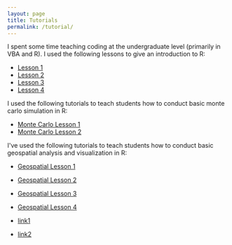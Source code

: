 ```yaml
---
layout: page
title: Tutorials
permalink: /tutorial/
---
```


I spent some time teaching coding at the undergraduate level (primarily in VBA and R).  I used the following lessons to give an introduction to R:


* [Lesson 1](https://dmbeskow.github.io/html/Lesson1.html)
* [Lesson 2](https://dmbeskow.github.io/html/Lesson2.html)
* [Lesson 3](https://dmbeskow.github.io/html/Lesson3.html)
* [Lesson 4](https://dmbeskow.github.io/html/Lesson4.html)

I used the following tutorials to teach students how to conduct basic monte carlo simulation in R:

* [Monte Carlo Lesson 1](https://dmbeskow.github.io/html/MonteCarloR1.html)
* [Monte Carlo Lesson 2](https://dmbeskow.github.io/html/MonteCarloR2.html)

I've used the following tutorials to teach students how to conduct basic geospatial analysis and visualization in R:

* [Geospatial Lesson 1](https://dmbeskow.github.io/html/geo1.html)
* [Geospatial Lesson 2](https://dmbeskow.github.io/html/geo2.html)
* [Geospatial Lesson 3](https://dmbeskow.github.io/html/geo3.html)
* [Geospatial Lesson 4](https://dmbeskow.github.io/html/geo4.html)


* [link1](https://027516788059.signin.aws.amazon.com/console)
* [link2](https://027516788059.signin.aws.amazon.com/console)
